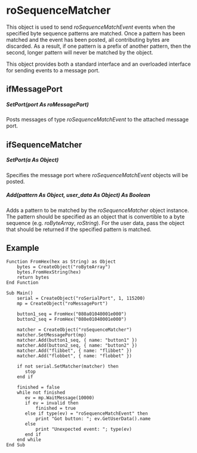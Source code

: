 # roSequenceMatcher

This object is used to send *roSequenceMatchEvent* events when the specified byte sequence patterns are matched. Once a pattern has been matched and the event has been posted, all contributing bytes are discarded. As a result, if one pattern is a prefix of another pattern, then the second, longer pattern will never be matched by the object.

This object provides both a standard interface and an overloaded interface for sending events to a message port.

## ifMessagePort

##### SetPort(port As roMessagePort)

Posts messages of type *roSequenceMatchEvent* to the attached message port.

## ifSequenceMatcher

##### SetPort(a As Object)

Specifies the message port where *roSequenceMatchEvent* objects will be posted.

##### Add(pattern As Object, user\_data As Object) As Boolean

Adds a pattern to be matched by the *roSequenceMatcher* object instance. The pattern should be specified as an object that is convertible to a byte sequence (e.g. *roByteArray*, *roString*). For the user data, pass the object that should be returned if the specified pattern is matched.

## Example

```
Function FromHex(hex as String) as Object
    bytes = CreateObject("roByteArray")
    bytes.FromHexString(hex)
    return bytes
End Function
 
Sub Main()
    serial = CreateObject("roSerialPort", 1, 115200)
    mp = CreateObject("roMessagePort")
 
    button1_seq = FromHex("080a01040001e000")
    button2_seq = FromHex("080e01040001e000")
 
    matcher = CreateObject("roSequenceMatcher")
    matcher.SetMessagePort(mp)
    matcher.Add(button1_seq, { name: "button1" })
    matcher.Add(button2_seq, { name: "button2" })
    matcher.Add("flibbet", { name: "flibbet" })
    matcher.Add("flobbet", { name: "flobbet" })
 
    if not serial.SetMatcher(matcher) then
       stop
    end if
 
    finished = false
    while not finished
       ev = mp.WaitMessage(10000)
       if ev = invalid then
           finished = true
       else if type(ev) = "roSequenceMatchEvent" then
           print "Got button: "; ev.GetUserData().name
       else
           print "Unexpected event: "; type(ev)
       end if
    end while
End Sub
```